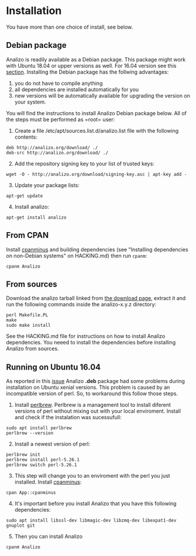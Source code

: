 # Installation

You have more than one choice of install, see below.

## Debian package

Analizo is readily available as a Debian package. This package might work with Ubuntu 18.04 or upper versions as well. For 16.04 version see this [section](https://github.com/black-neck/analizo/blob/ubuntu_xenial_install/INSTALL.md#running-on-ubuntu-1604).
Installing the Debian package has the follwing advantages:

  1. you do not have to compile anything
  2. all dependencies are installed automatically for you
  3. new versions will be automatically available for upgrading the version
     on your system.

You will find the instructions to install Analizo Debian package below. All of
the steps must be performed as =root= user:

1) Create a file /etc/apt/sources.list.d/analizo.list file with the following
contents:

```console
deb http://analizo.org/download/ ./
deb-src http://analizo.org/download/ ./
```

2) Add the repository signing key to your list of trusted keys:

```console
wget -O - http://analizo.org/download/signing-key.asc | apt-key add -
```

3) Update your package lists:

```console
apt-get update
```

4) Install analizo:

```console
apt-get install analizo
```

## From CPAN

Install [cpanminus](https://metacpan.org/pod/App::cpanminus) and building
dependencies (see "Installing dependencies on non-Debian systems" on
HACKING.md) then run `cpanm`:

```console
cpanm Analizo
```

## From sources

Download the analizo tarball linked from
<span class='repository'><a href="http://analizo.org/download.html">the download page</a></span>,
extract it and run the following commands inside the analizo-x.y.z directory:

```console
perl Makefile.PL
make
sudo make install
```

See the HACKING.md file for instructions on how to install Analizo dependencies.
You neeed to install the dependencies before installing Analizo from sources.


## Running on Ubuntu 16.04

As reported in this [issue](https://github.com/analizo/analizo/issues/149) Analizo __.deb__
package had some problems during installation on Ubuntu xenial versions. This problem is caused by an incompatible version of perl. So, to workaround this follow those steps.

1) Install [perlbrew](https://perlbrew.pl/). Perlbrew is a management tool to install diferent versions of perl without mixing out with your local enviroment. Install and check if the instalation was sucessufull:
```console
sudo apt install perlbrew
perlbrew --version
```

2) Install a newest version of perl:
```console
perlbrew init
perlbrew install perl-5.26.1
perlbrew switch perl-5.26.1
```

3) This step will change you to an enviroment with the perl you just installed. Install [cpanminus](https://metacpan.org/pod/App::cpanminus):
```console
cpan App::cpanminus
```

4) It's important before you install Analizo that you have this following dependencies:
```console
sudo apt install libssl-dev libmagic-dev libzmq-dev libexpat1-dev gnuplot git
```

5) Then you can install Analizo
```console
cpanm Analizo
```
